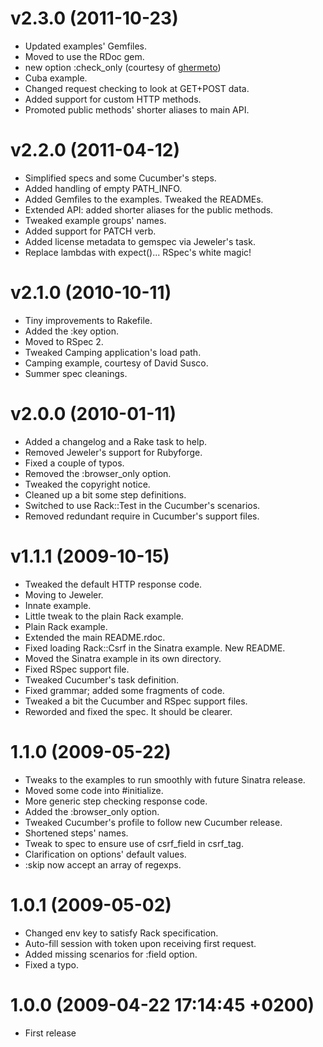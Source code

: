 # v2.3.0 (2011-10-23)

* Updated examples' Gemfiles.
* Moved to use the RDoc gem.
* new option :check_only (courtesy of [ghermeto](https://github.com/ghermeto))
* Cuba example.
* Changed request checking to look at GET+POST data.
* Added support for custom HTTP methods.
* Promoted public methods' shorter aliases to main API.



# v2.2.0 (2011-04-12)

* Simplified specs and some Cucumber's steps.
* Added handling of empty PATH_INFO.
* Added Gemfiles to the examples. Tweaked the READMEs.
* Extended API: added shorter aliases for the public methods.
* Tweaked example groups' names.
* Added support for PATCH verb.
* Added license metadata to gemspec via Jeweler's task.
* Replace lambdas with expect()... RSpec's white magic!



# v2.1.0 (2010-10-11)

* Tiny improvements to Rakefile.
* Added the :key option.
* Moved to RSpec 2.
* Tweaked Camping application's load path.
* Camping example, courtesy of David Susco.
* Summer spec cleanings.



# v2.0.0 (2010-01-11)

* Added a changelog and a Rake task to help.
* Removed Jeweler's support for Rubyforge.
* Fixed a couple of typos.
* Removed the :browser_only option.
* Tweaked the copyright notice.
* Cleaned up a bit some step definitions.
* Switched to use Rack::Test in the Cucumber's scenarios.
* Removed redundant require in Cucumber's support files.



# v1.1.1 (2009-10-15)

* Tweaked the default HTTP response code.
* Moving to Jeweler.
* Innate example.
* Little tweak to the plain Rack example.
* Plain Rack example.
* Extended the main README.rdoc.
* Fixed loading Rack::Csrf in the Sinatra example. New README.
* Moved the Sinatra example in its own directory.
* Fixed RSpec support file.
* Tweaked Cucumber's task definition.
* Fixed grammar; added some fragments of code.
* Tweaked a bit the Cucumber and RSpec support files.
* Reworded and fixed the spec. It should be clearer.



# 1.1.0 (2009-05-22)

* Tweaks to the examples to run smoothly with future Sinatra release.
* Moved some code into #initialize.
* More generic step checking response code.
* Added the :browser_only option.
* Tweaked Cucumber's profile to follow new Cucumber release.
* Shortened steps' names.
* Tweak to spec to ensure use of csrf_field in csrf_tag.
* Clarification on options' default values.
* :skip now accept an array of regexps.



# 1.0.1 (2009-05-02)

* Changed env key to satisfy Rack specification.
* Auto-fill session with token upon receiving first request.
* Added missing scenarios for :field option.
* Fixed a typo.



# 1.0.0 (2009-04-22 17:14:45 +0200)

* First release

